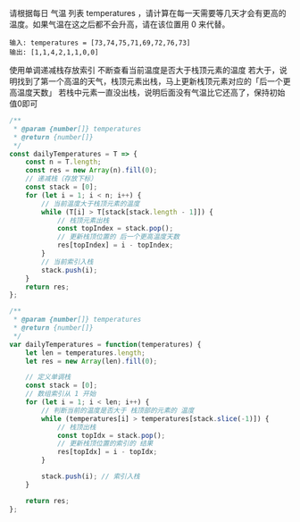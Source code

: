 请根据每日 气温 列表 temperatures ，请计算在每一天需要等几天才会有更高的温度。如果气温在这之后都不会升高，请在该位置用 0 来代替。

```
输入: temperatures = [73,74,75,71,69,72,76,73]
输出: [1,1,4,2,1,1,0,0]
```

使用单调递减栈存放索引
不断查看当前温度是否大于栈顶元素的温度
若大于，说明找到了第一个高温的天气，栈顶元素出栈，马上更新栈顶元素对应的「后一个更高温度天数」
若栈中元素一直没出栈，说明后面没有气温比它还高了，保持初始值0即可


```js
/**
 * @param {number[]} temperatures
 * @return {number[]}
 */
const dailyTemperatures = T => {
    const n = T.length;
    const res = new Array(n).fill(0);
    // 递减栈（存放下标）
    const stack = [0];
    for (let i = 1; i < n; i++) {
        // 当前温度大于栈顶元素的温度
        while (T[i] > T[stack[stack.length - 1]]) {
            // 栈顶元素出栈
            const topIndex = stack.pop();
            // 更新栈顶位置的 后一个更高温度天数
            res[topIndex] = i - topIndex;
        }
        // 当前索引入栈
        stack.push(i);
    }
    return res;
};
```

```js
/**
 * @param {number[]} temperatures
 * @return {number[]}
 */
var dailyTemperatures = function(temperatures) {
    let len = temperatures.length;
    let res = new Array(len).fill(0);

    // 定义单调栈
    const stack = [0];
    // 数组索引从 1 开始
    for (let i = 1; i < len; i++) {
        // 判断当前的温度是否大于 栈顶部的元素的 温度
        while (temperatures[i] > temperatures[stack.slice(-1)]) {
            // 栈顶出栈
            const topIdx = stack.pop();
            // 更新栈顶位置的索引的 结果
            res[topIdx] = i - topIdx;
        }

        stack.push(i); // 索引入栈
    }

    return res;
};
```
